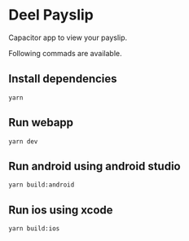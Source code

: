 # Deel Payslip

Capacitor app to view your payslip.

Following commads are available.

## Install dependencies

```
yarn
```

## Run webapp

```
yarn dev
```

## Run android using android studio

```
yarn build:android
```

## Run ios using xcode

```
yarn build:ios
```
